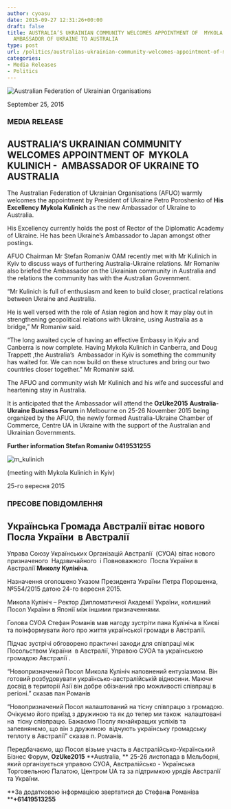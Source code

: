 ```yaml
---
author: cyoasu
date: 2015-09-27 12:31:26+00:00
draft: false
title: AUSTRALIA’S UKRAINIAN COMMUNITY WELCOMES APPOINTMENT OF  MYKOLA KULINICH -
  AMBASSADOR OF UKRAINE TO AUSTRALIA
type: post
url: /politics/australias-ukrainian-community-welcomes-appointment-of-mykola-kulinich-ambassador-of-ukraine-to-australia/
categories:
- Media Releases
- Politics
---
```


![Australian Federation of Ukrainian Organisations](http://www.ozeukes.com/wp-content/uploads/2014/10/image001.png)



September 25, 2015





### **MEDIA RELEASE**




## **AUSTRALIA’S UKRAINIAN COMMUNITY WELCOMES APPOINTMENT OF  MYKOLA KULINICH -  AMBASSADOR OF UKRAINE TO AUSTRALIA**


The Australian Federation of Ukrainian Organisations (AFUO) warmly welcomes the appointment by President of Ukraine Petro Poroshenko of **His Excellency** **Mykola Kulinich** as the new Ambassador of Ukraine to Australia.

His Excellency currently holds the post of Rector of the Diplomatic Academy of Ukraine. He has been Ukraine’s Ambassador to Japan amongst other postings.

AFUO Chairman Mr Stefan Romaniw OAM recently met with Mr Kulinich in Kyiv to discuss ways of furthering Australia-Ukraine relations. Mr Romaniw also briefed the Ambassador on the Ukrainian community in Australia and the relations the community has with the Australian Government.

“Mr Kulinich is full of enthusiasm and keen to build closer, practical relations between Ukraine and Australia.

He is well versed with the role of Asian region and how it may play out in strengthening geopolitical relations with Ukraine, using Australia as a bridge,” Mr Romaniw said.

“The long awaited cycle of having an effective Embassy in Kyiv and Canberra is now complete. Having Mykola Kulinich in Canberra, and Doug  Trappett ,the Australia’s  Ambassador in Kyiv is something the community has waited for. We can now build on these structures and bring our two countries closer together.” Mr Romaniw said.

The AFUO and community wish Mr Kulinich and his wife and successful and heartening stay in Australia.

It is anticipated that the Ambassador will attend the **OzUke2015** **Australia-Ukraine Business Forum** in Melbourne on 25-26 November 2015 being organized by the AFUO, the newly formed Australia-Ukraine Chamber of Commerce, Centre UA in Ukraine with the support of the Australian and Ukrainian Governments.

**Further information Stefan Romaniw 0419531255**

![m_kulinich](http://www.ozeukes.com/wp-content/uploads/2015/09/m_kulinich.jpg)



(meeting with Mykola Kulinich in Kyiv)




25-го вересня 2015





### **ПРЕCОВЕ ПОВІДОМЛЕННЯ**




## **Українська Громада Aвстралії вітає нового Посла України  в Aвстралії**


Управа Cоюзу Українських Організацій Aвстралії  (CУОA) вітає нового призначеного  Надзвичайного  і Повноважного  Посла України в Австралії **Миколу Кулініча**.

Назначення оголошено Указом Президента України Петра Порошенка, №554/2015 датою 24-го вересня 2015.

Микола Кулініч – Ректор Дипломатичної Aкадемії України, колишний Посол України в Японії між іншими призначеннями.

Голова CУОA Cтефан Романів мав нагоду зустріти пана Кулініча в Києві та поінформувати його про життя української громади в Aвстралії.

Підчас зустрічі обговорено практичні заходи для співпраці між Посольством України  в Aвстралії, Управою CУОA та українською громадою Aвстралії .

“Новопризначений Посол Микола Кулініч наповнений ентузіазмом. Він готовий розбудовувати українсько-австралійській відносини. Маючи досвід в території Aзії він добре обізнаний про можливості співпраці в регіоні.” сказав пан Романів

“Новопризначений Посол налаштований на тісну співпрацю з громадою. Очікуємо його приїзд з дружиною та як до тепер ми також  налаштовані на  тісну співпрацю. Бажаємо Послу якнайкращих успіхів та запевнянємо, що він з дружиною  відчують українську громадську теплоту в Aвстралії” сказав п. Романів.

Передбачаємо, що Посол візьме участь в Aвстралійсько-Український Бізнес Форум, **OzUke2015** **Australia, ** 25-26 листопада в Мельборні, який організується управою CУОA, Aвстралійсько - Українська Торговельною Палатою, Центром UA та за підтримкою урядів Aвстралії та України.

**За додатковою інформацією звертатися до Cтефан****a**** Романіва ****+61419513255**
